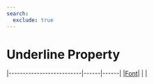 ```yaml
---
search:
  exclude: true
---
```


<h1 class="heading"><span class="name">Underline Property</span></h1>

|--------------------------|------|------|
|[Font](../objects/font.md)|&nbsp;|&nbsp;|
